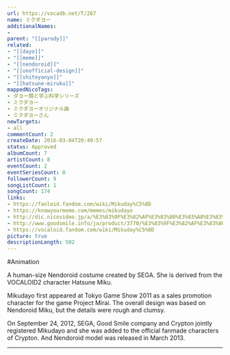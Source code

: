 ```yaml
---
url: https://vocadb.net/T/267
name: ミクダヨー
additionalNames: 
- 
parent: "[[parody]]"
related:
- "[[dayo]]"
- "[[meme]]"
- "[[nendoroid]]"
- "[[unofficial-design]]"
- "[[shiteyanyo]]"
- "[[hatsune-miruku]]"
mappedNicoTags:
- ダヨー類と学ぶ科学シリーズ
- ミクダヨー
- ミクダヨーオリジナル曲
- ミクダヨーさん
newTargets:
- all
commentCount: 2
createDate: 2016-03-04T20:49:57
status: Approved
albumCount: 7
artistCount: 8
eventCount: 2
eventSeriesCount: 0
followerCount: 9
songListCount: 1
songCount: 174
links: 
- https://fanloid.fandom.com/wiki/Mikuday%C5%8D
- https://knowyourmeme.com/memes/mikudayo
- http://dic.nicovideo.jp/a/%E3%83%9F%E3%82%AF%E3%83%80%E3%83%A8%E3%83%BC
- http://www.goodsmile.info/ja/product/3770/%E3%83%9F%E3%82%AF%E3%83%80%E3%83%A8%E3%83%BC.html
- https://vocaloid.fandom.com/wiki/Mikuday%C5%8D
picture: true
descriptionLength: 502
---
```


#Animation

A human-size Nendoroid costume created by SEGA. She is derived from the VOCALOID2 character Hatsune Miku.

Mikudayo first appeared at Tokyo Game Show 2011 as a sales promotion character for the game Project Mirai. The overall design was based on Nendoroid Miku, but the details were rough and clumsy.

On September 24, 2012, SEGA, Good Smile company and Crypton jointly registered Mikudayo and she was added to the official fanmade characters of Crypton. And Nendoroid model was released in March 2013.

---

